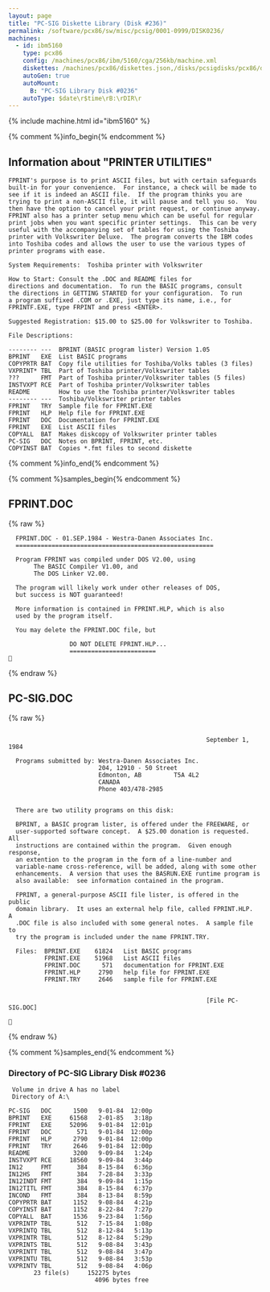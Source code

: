```yaml
---
layout: page
title: "PC-SIG Diskette Library (Disk #236)"
permalink: /software/pcx86/sw/misc/pcsig/0001-0999/DISK0236/
machines:
  - id: ibm5160
    type: pcx86
    config: /machines/pcx86/ibm/5160/cga/256kb/machine.xml
    diskettes: /machines/pcx86/diskettes.json,/disks/pcsigdisks/pcx86/diskettes.json
    autoGen: true
    autoMount:
      B: "PC-SIG Library Disk #0236"
    autoType: $date\r$time\rB:\rDIR\r
---
```


{% include machine.html id="ibm5160" %}

{% comment %}info_begin{% endcomment %}

## Information about "PRINTER UTILITIES"

    FPRINT's purpose is to print ASCII files, but with certain safeguards
    built-in for your convenience.  For instance, a check will be made to
    see if it is indeed an ASCII file.  If the program thinks you are
    trying to print a non-ASCII file, it will pause and tell you so.  You
    then have the option to cancel your print request, or continue anyway.
    FPRINT also has a printer setup menu which can be useful for regular
    print jobs when you want specific printer settings.  This can be very
    useful with the accompanying set of tables for using the Toshiba
    printer with Volkswriter Deluxe.  The program converts the IBM codes
    into Toshiba codes and allows the user to use the various types of
    printer programs with ease.
    
    System Requirements:  Toshiba printer with Volkswriter
    
    How to Start: Consult the .DOC and README files for
    directions and documentation.  To run the BASIC programs, consult
    the directions in GETTING STARTED for your configuration.  To run
    a program suffixed .COM or .EXE, just type its name, i.e., for
    FPRINTF.EXE, type FRPINT and press <ENTER>.
    
    Suggested Registration: $15.00 to $25.00 for Volkswriter to Toshiba.
    
    File Descriptions:
    
    -------- ---  BPRINT (BASIC program lister) Version 1.05
    BPRINT   EXE  List BASIC programs
    COPYPRTR BAT  Copy file utilities for Toshiba/Volks tables (3 files)
    VXPRINT* TBL  Part of Toshiba printer/Volkswriter tables
    ???      FMT  Part of Toshiba printer/Volkswriter tables (5 files)
    INSTVXPT RCE  Part of Toshiba printer/Volkswriter tables
    README        How to use the Toshiba printer/Volkswriter tables
    -------- ---  Toshiba/Volkswriter printer tables
    FPRINT   TRY  Sample file for FPRINT.EXE
    FPRINT   HLP  Help file for FPRINT.EXE
    FPRINT   DOC  Documentation for FPRINT.EXE
    FPRINT   EXE  List ASCII files
    COPYALL  BAT  Makes diskcopy of Volkswriter printer tables
    PC-SIG   DOC  Notes on BPRINT, FPRINT, etc.
    COPYINST BAT  Copies *.fmt files to second diskette
{% comment %}info_end{% endcomment %}

{% comment %}samples_begin{% endcomment %}

## FPRINT.DOC

{% raw %}
```
  FPRINT.DOC - 01.SEP.1984 - Westra-Danen Associates Inc.
  =======================================================

  Program FPRINT was compiled under DOS V2.00, using
       The BASIC Compiler V1.00, and
       The DOS Linker V2.00.

  The program will likely work under other releases of DOS,
  but success is NOT guaranteed!

  More information is contained in FPRINT.HLP, which is also
  used by the program itself.

  You may delete the FPRINT.DOC file, but

                 DO NOT DELETE FPRINT.HLP...
                 ========================

```
{% endraw %}

## PC-SIG.DOC

{% raw %}
```

                                                       September 1, 1984

  Programs submitted by: Westra-Danen Associates Inc.
                         204, 12910 - 50 Street
                         Edmonton, AB         T5A 4L2
                         CANADA
                         Phone 403/478-2985


  There are two utility programs on this disk:

  BPRINT, a BASIC program lister, is offered under the FREEWARE, or
  user-supported software concept.  A $25.00 donation is requested.  All
  instructions are contained within the program.  Given enough response,
  an extention to the program in the form of a line-number and
  variable-name cross-reference, will be added, along with some other
  enhancements.  A version that uses the BASRUN.EXE runtime program is
  also available:  see information contained in the program.

  FPRINT, a general-purpose ASCII file lister, is offered in the public
  domain library.  It uses an external help file, called FPRINT.HLP.  A
  .DOC file is also included with some general notes.  A sample file to
  try the program is included under the name FPRINT.TRY.

  Files:  BPRINT.EXE    61824   List BASIC programs
          FPRINT.EXE    51968   List ASCII files
          FPRINT.DOC      571   documentation for FPRINT.EXE
          FPRINT.HLP     2790   help file for FPRINT.EXE
          FPRINT.TRY     2646   sample file for FPRINT.EXE


                                                       [File PC-SIG.DOC]


```
{% endraw %}

{% comment %}samples_end{% endcomment %}

### Directory of PC-SIG Library Disk #0236

     Volume in drive A has no label
     Directory of A:\

    PC-SIG   DOC      1500   9-01-84  12:00p
    BPRINT   EXE     61568   2-01-85   3:18p
    FPRINT   EXE     52096   9-01-84  12:01p
    FPRINT   DOC       571   9-01-84  12:00p
    FPRINT   HLP      2790   9-01-84  12:00p
    FPRINT   TRY      2646   9-01-84  12:00p
    README            3200   9-09-84   1:24p
    INSTVXPT RCE     18560   9-09-84   3:44p
    IN12     FMT       384   8-15-84   6:36p
    IN12HS   FMT       384   7-28-84   3:33p
    IN12INDT FMT       384   9-09-84   1:15p
    IN12TITL FMT       384   8-15-84   6:37p
    INCOND   FMT       384   8-13-84   8:59p
    COPYPRTR BAT      1152   9-08-84   4:21p
    COPYINST BAT      1152   8-22-84   7:27p
    COPYALL  BAT      1536   9-23-84   1:56p
    VXPRINTP TBL       512   7-15-84   1:08p
    VXPRINTQ TBL       512   8-12-84   5:13p
    VXPRINTR TBL       512   8-12-84   5:29p
    VXPRINTS TBL       512   9-08-84   3:43p
    VXPRINTT TBL       512   9-08-84   3:47p
    VXPRINTU TBL       512   9-08-84   3:53p
    VXPRINTV TBL       512   9-08-84   4:06p
           23 file(s)     152275 bytes
                            4096 bytes free
